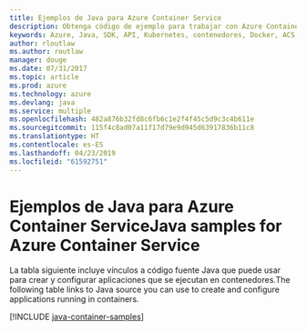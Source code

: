 ```yaml
---
title: Ejemplos de Java para Azure Container Service
description: Obtenga código de ejemplo para trabajar con Azure Container Service desde aplicaciones Java.
keywords: Azure, Java, SDK, API, Kubernetes, contenedores, Docker, ACS, registro, imágenes
author: rloutlaw
ms.author: routlaw
manager: douge
ms.date: 07/31/2017
ms.topic: article
ms.prod: azure
ms.technology: azure
ms.devlang: java
ms.service: multiple
ms.openlocfilehash: 482a876b32fd8c6fb6c1e2f4f45c5d9c3c4b611e
ms.sourcegitcommit: 115f4c8ad07a11f17d79e9d945d63917836b11c8
ms.translationtype: HT
ms.contentlocale: es-ES
ms.lasthandoff: 04/23/2019
ms.locfileid: "61592751"
---
```

# <a name="java-samples-for-azure-container-service"></a><span data-ttu-id="ca640-104">Ejemplos de Java para Azure Container Service</span><span class="sxs-lookup"><span data-stu-id="ca640-104">Java samples for Azure Container Service</span></span>

<span data-ttu-id="ca640-105">La tabla siguiente incluye vínculos a código fuente Java que puede usar para crear y configurar aplicaciones que se ejecutan en contenedores.</span><span class="sxs-lookup"><span data-stu-id="ca640-105">The following table links to Java source you can use to create and configure applications running in containers.</span></span>

[!INCLUDE [java-container-samples](includes/java-container-samples.md)]